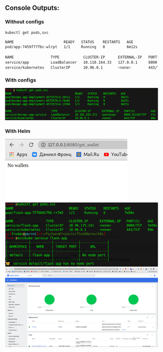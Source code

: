 ## Console Outputs:
### Without configs
```bash
kubectl get pods,svc
```
```bash
NAME                       READY   STATUS    RESTARTS   AGE
pod/app-7459f77fbc-wlrpt   1/1     Running   0          6m12s

NAME                 TYPE           CLUSTER-IP      EXTERNAL-IP   PORT(S)          AGE
service/app          LoadBalancer   10.110.164.33   127.0.0.1     8000:31872/TCP   4m13s
service/kubernetes   ClusterIP      10.96.0.1       <none>        443/TCP          29m
```
### With configs
![](screenshots/output.png)
### With Helm
![](screenshots/app.png)
![](screenshots/chart_output.png)
![](screenshots/workloads.png)